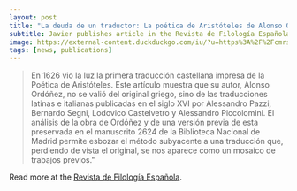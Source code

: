 ```yaml
---
layout: post
title: "La deuda de un traductor: La poética de Aristóteles de Alonso Ordóñez (1624-26)." 
subtitle: Javier publishes article in the Revista de Filología Española 
image: https://external-content.duckduckgo.com/iu/?u=https%3A%2F%2Fcmrs.ucla.edu%2Fwp-content%2Fuploads%2F2020%2F04%2Fpatino_loira.png&f=1&nofb=1
tags: [news, publications]
---
```


> En 1626 vio la luz la primera traducción castellana impresa de la Poética de Aristóteles. Este artículo muestra que su autor, Alonso Ordóñez, no se valió del original griego, sino de las traducciones latinas e italianas publicadas en el siglo XVI por Alessandro Pazzi, Bernardo Segni, Lodovico Castelvetro y Alessandro Piccolomini. El análisis de la obra de Ordóñez y de una versión previa de esta preservada en el manuscrito 2624 de la Biblioteca Nacional de Madrid permite esbozar el método subyacente a una traducción que, perdiendo de vista el original, se nos aparece como un mosaico de trabajos previos."

Read more at the [Revista de Filología Española](https://www.google.com/url?q=https%3A%2F%2Fdoi.org%2F10.3989%2Frfe.2020.009&sa=D&sntz=1&usg=AFQjCNHC3Ii4IhwKywr5wcbz-Vz4xFXb2Q).
